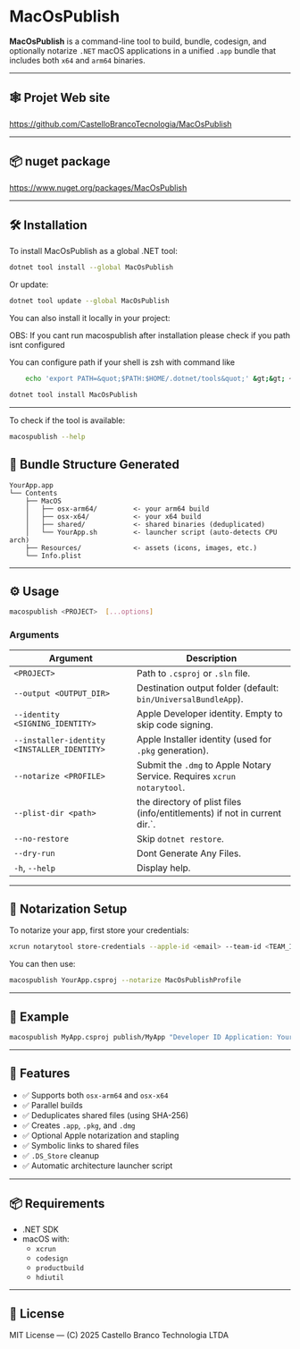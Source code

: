 # MacOsPublish

**MacOsPublish** is a command-line tool to build, bundle, codesign, and optionally notarize `.NET` macOS applications in a unified `.app` bundle that includes both `x64` and `arm64` binaries.

---

## 🕸️ Projet Web site

https://github.com/CastelloBrancoTecnologia/MacOsPublish

---

## 📦 nuget package 

https://www.nuget.org/packages/MacOsPublish

---

## 🛠️ Installation

To install MacOsPublish as a global .NET tool:

```bash
dotnet tool install --global MacOsPublish
```

Or update:

```bash
dotnet tool update --global MacOsPublish
```

You can also install it locally in your project:

OBS: If you cant run macospublish after installation please check if you path isnt configured 

You can configure path if your shell is zsh with command like 

```bash
    echo 'export PATH=&quot;$PATH:$HOME/.dotnet/tools&quot;' &gt;&gt; ~/.zshrc
```


```bash
dotnet tool install MacOsPublish
```

---

To check if the tool is available:

```bash
macospublish --help
```

## 🧱 Bundle Structure Generated

```
YourApp.app
└── Contents
    ├── MacOS
    │   ├── osx-arm64/         <- your arm64 build
    │   ├── osx-x64/           <- your x64 build
    │   ├── shared/            <- shared binaries (deduplicated)
    │   └── YourApp.sh         <- launcher script (auto-detects CPU arch)
    ├── Resources/             <- assets (icons, images, etc.)
    └── Info.plist
```

---

## ⚙️ Usage

```bash
macospublish <PROJECT>  [...options]
```

### Arguments

| Argument                                    | Description                                                               |
|---------------------------------------------|---------------------------------------------------------------------------|
| `<PROJECT>`                                 | Path to `.csproj` or `.sln` file.                                         |
| `--output <OUTPUT_DIR>`                     | Destination output folder (default: `bin/UniversalBundleApp`).            |
| `--identity <SIGNING_IDENTITY>`             | Apple Developer identity. Empty to skip code signing.                     |
| `--installer-identity <INSTALLER_IDENTITY>` | Apple Installer identity (used for `.pkg` generation).                    |
| `--notarize <PROFILE>`                      | Submit the `.dmg` to Apple Notary Service. Requires `xcrun notarytool`.   |
| `--plist-dir <path>`                        | the directory of plist files (info/entitlements) if not in current dir.`. |
| `--no-restore`                              | Skip `dotnet restore`.                                                    |
| `--dry-run`                                 | Dont Generate Any Files.                                                  |
| `-h`, `--help`                              | Display help.                                                             |

---

## 🔐 Notarization Setup

To notarize your app, first store your credentials:

```bash
xcrun notarytool store-credentials --apple-id <email> --team-id <TEAM_ID> --password <app-password> --keychain-profile "MacOsPublishProfile"
```

You can then use:

```bash
macospublish YourApp.csproj --notarize MacOsPublishProfile
```

---

## 🔗 Example

```bash
macospublish MyApp.csproj publish/MyApp "Developer ID Application: Your Name (TEAMID)" "Developer ID Installer: Your Name (TEAMID)" --notarize MacOsPublishProfile
```

---

## 🧠 Features

- ✅ Supports both `osx-arm64` and `osx-x64`
- ✅ Parallel builds
- ✅ Deduplicates shared files (using SHA-256)
- ✅ Creates `.app`, `.pkg`, and `.dmg`
- ✅ Optional Apple notarization and stapling
- ✅ Symbolic links to shared files
- ✅ `.DS_Store` cleanup
- ✅ Automatic architecture launcher script

---

## 📦 Requirements

- .NET SDK
- macOS with:
  - `xcrun`
  - `codesign`
  - `productbuild`
  - `hdiutil`

---

## 📄 License

MIT License — (C) 2025 Castello Branco Technologia LTDA
